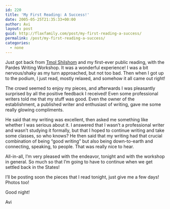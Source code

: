```yaml
---
id: 220
title: 'My First Reading: A Success!'
date: 2005-05-25T21:35:33+00:00
author: Avi
layout: post
guid: http://flaxfamily.com/post/my-first-reading-a-success/
permalink: /post/my-first-reading-a-success/
categories:
  - none
---
```

Just got back from [Tmol Shilshom](http://www.tmol-shilshom.co.il) and my first-ever public reading, with the Pardes Writing Workshop. It was a wonderful experience! I was a bit nervous/shaky as my turn approached, but not too bad. Then when I got up to the podium, I just read, mostly relaxed, and somehow it all came out right!

The crowd seemed to enjoy my pieces, and afterwards I was pleasantly surprised by all the positive feedback I received! Even some professional writers told me that my stuff was good. Even the owner of the establishment, a published writer and enthusiast of writing, gave me some really glowing compliments.

He said that my writing was excellent, then asked me something like whether I was serious about it. I answered that I wasn&#8217;t a professional writer and wasn&#8217;t studying it formally, but that I hoped to continue writing and take some classes, so who knows? He then said that my writing had that crucial combination of being &#8220;good writing&#8221; but also being down-to-earth and connecting, speaking, to people. That was really nice to hear.

All-in-all, I&#8217;m very pleased with the endeavor, tonight and with the workshop in general. So much so that I&#8217;m going to have to continue when we get settled back in the States!

I&#8217;ll be posting soon the pieces that I read tonight, just give me a few days! Photos too!

Good night!
  
Avi